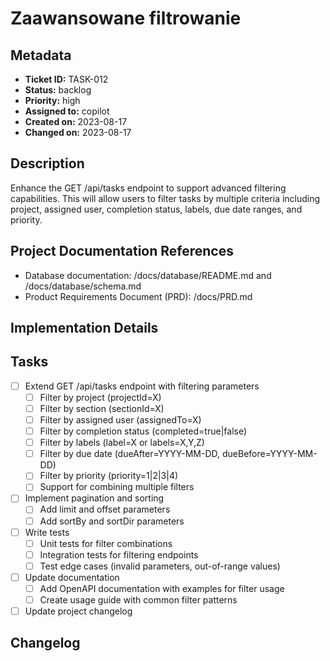 # Zaawansowane filtrowanie

## Metadata
* **Ticket ID:** TASK-012
* **Status:** backlog
* **Priority:** high
* **Assigned to:** copilot
* **Created on:** 2023-08-17
* **Changed on:** 2023-08-17

## Description
Enhance the GET /api/tasks endpoint to support advanced filtering capabilities. This will allow users to filter tasks by multiple criteria including project, assigned user, completion status, labels, due date ranges, and priority.

## Project Documentation References
* Database documentation: /docs/database/README.md and /docs/database/schema.md
* Product Requirements Document (PRD): /docs/PRD.md

## Implementation Details

## Tasks
- [ ] Extend GET /api/tasks endpoint with filtering parameters
  - [ ] Filter by project (projectId=X)
  - [ ] Filter by section (sectionId=X)
  - [ ] Filter by assigned user (assignedTo=X)
  - [ ] Filter by completion status (completed=true|false)
  - [ ] Filter by labels (label=X or labels=X,Y,Z)
  - [ ] Filter by due date (dueAfter=YYYY-MM-DD, dueBefore=YYYY-MM-DD)
  - [ ] Filter by priority (priority=1|2|3|4)
  - [ ] Support for combining multiple filters
- [ ] Implement pagination and sorting
  - [ ] Add limit and offset parameters
  - [ ] Add sortBy and sortDir parameters
- [ ] Write tests
  - [ ] Unit tests for filter combinations
  - [ ] Integration tests for filtering endpoints
  - [ ] Test edge cases (invalid parameters, out-of-range values)
- [ ] Update documentation
  - [ ] Add OpenAPI documentation with examples for filter usage
  - [ ] Create usage guide with common filter patterns
- [ ] Update project changelog

## Changelog

